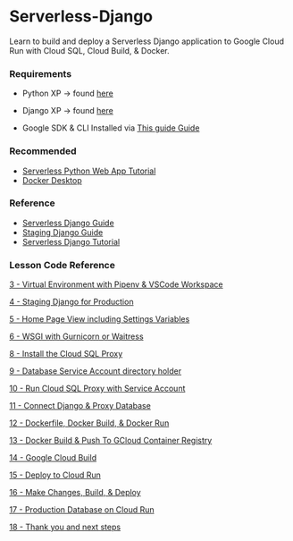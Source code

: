 # Serverless-Django
Learn to build and deploy a Serverless Django application to Google Cloud Run with Cloud SQL, Cloud Build, &amp; Docker.

### Requirements
- Python XP -> found [here](https://cfe.sh/projects/30-days-python-38) 

- Django XP -> found [here](https://cfe.sh/t/try-django)

- Google SDK & CLI Installed via [This guide Guide](https://kirr.co/03zjn0)

### Recommended
- [Serverless Python Web App Tutorial](https://kirr.co/blqkyw)
- [Docker Desktop](https://www.docker.com/products/docker-desktop)


### Reference 
- [Serverless Django Guide](https://kirr.co/9nirqh)
- [Staging Django Guide](https://kirr.co/f0ndg6)
- [Serverless Django Tutorial](https://kirr.co/zqwkw6)


### Lesson Code Reference
[3 - Virtual Environment with Pipenv & VSCode Workspace](../../tree/e763f8433cfbec95b36c913b895c8abf5d126379/)

[4 - Staging Django for Production](../../tree/6e725d7c1925f6b5c5acbfe62fa2365f0ce88265/)

[5 - Home Page View including Settings Variables](../../tree/69bd382712a1b4e9549df8ec4d03f562ef60273b/)

[6 - WSGI with Gurnicorn or Waitress](../../tree/bef3f532be62f0b7dae0c274071a003a253cc8c8/)

[8 - Install the Cloud SQL Proxy](../../tree/3a9ebdd3f58ea26a48c8f3d61e8762b092e08e8f/)

[9 - Database Service Account directory holder](../../tree/e9e1d81671b9ca4593ca6e67cfafa6a614a67960/)

[10 - Run Cloud SQL Proxy with Service Account](../../tree/b2d8ab451f9947d7eb9083d746650b87df4abf01/)

[11 - Connect Django & Proxy Database](../../tree/0fcb9120f40577e8156d12ff967af7c93a609450/)

[12 - Dockerfile, Docker Build, & Docker Run](../../tree/ef83da89db128e38ef236ed5ebdbba4f2fec7c26/)

[13 - Docker Build & Push To GCloud Container Registry](../../tree/b3809c468dedca85461b88e75584627eb948987c/)

[14 - Google Cloud Build](../../tree/a62632df2c2b1dc42618f48db67317796bc0a079/)

[15 - Deploy to Cloud Run](../../tree/b63014aaef33d234df4391a7c1d47ca4dfb4bd9e/)

[16 - Make Changes, Build, & Deploy](../../tree/f8dc89c362621285806e29270013ccdecae16694/)

[17 - Production Database on Cloud Run](../../tree/c07898ae0df4431aa8449a9c05655bb8020fcd90/)

[18 - Thank you and next steps](../../tree/a31522692924576b82fda5c023a49cd750e23209/)

